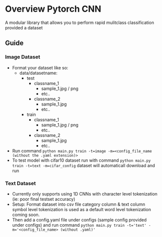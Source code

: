 # Overview Pytorch CNN
A modular library that allows you to perform rapid mulitclass classification provided a dataset

## Guide
### Image Dataset
- Format your dataset like so:
    - data/datasetname:
        - test
            - classname_1
                - sample_1.jpg / png 
                - etc..
            - classname_2
                - sample_1.jpg
                - etc..
        - train
            - classname_1
                - sample_1.jpg / png 
                - etc..
            - classname_2
                - sample_1.jpg
                - etc..
- Run command ```python main.py train -t=image -m=<config_file_name (without the .yaml extension)>```
- To test model with cifar10 dataset run with command ```python main.py train -t=text -m=cifar_config``` dataset will automaticall download and run


### Text Dataset
- Currently only supports using 1D CNNs with character level tokenization (ie: poor final testset accuracy)
- Setup: Format dataset into csv file category column & text column symbol level tokenization is used as a default word level tokenization coming soon.
- Then add a config.yaml file under configs (sample config provided under configs) and run command ```python main.py train -t='text' -m='<config_file_name> (without .yaml)'```


